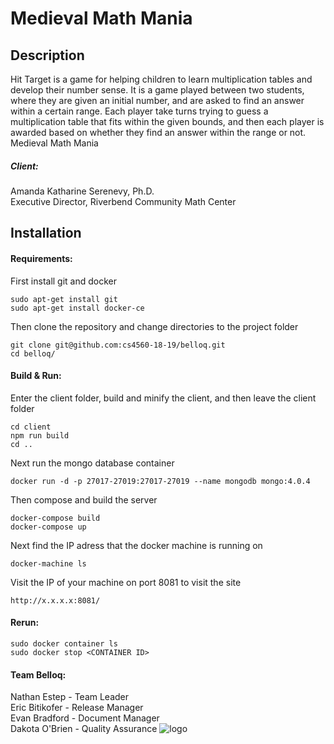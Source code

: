 # Medieval Math Mania

## Description

Hit Target is a game for helping children to learn multiplication tables and develop their number sense. It is a game played between two students, where they are given an initial number, and are asked to find an answer within a certain range. Each player take turns trying to guess a multiplication table that fits within the given bounds, and then each player is awarded based on whether they find an answer within the range or not. Medieval Math Mania

##### Client:
Amanda Katharine Serenevy, Ph.D.</br>Executive Director, Riverbend Community Math Center  

## Installation
#### Requirements:

First install git and docker

    sudo apt-get install git
    sudo apt-get install docker-ce

Then clone the repository and change directories to the project folder

    git clone git@github.com:cs4560-18-19/belloq.git
    cd belloq/

#### Build & Run:

Enter the client folder, build and minify the client, and then leave the client folder

    cd client
    npm run build
    cd ..

Next run the mongo database container

    docker run -d -p 27017-27019:27017-27019 --name mongodb mongo:4.0.4

Then compose and build the server

    docker-compose build
    docker-compose up

Next find the IP adress that the docker machine is running on

    docker-machine ls

Visit the IP of your machine on port 8081 to visit the site

    http://x.x.x.x:8081/

#### Rerun:

    sudo docker container ls
    sudo docker stop <CONTAINER ID>

#### Team Belloq:  
Nathan Estep - Team Leader</br>Eric Bitikofer - Release Manager</br>Evan Bradford - Document Manager</br>Dakota O'Brien - Quality Assurance
![logo](https://github.com/cs4560-18-19/belloq/blob/master/belloq-door.jpg)
